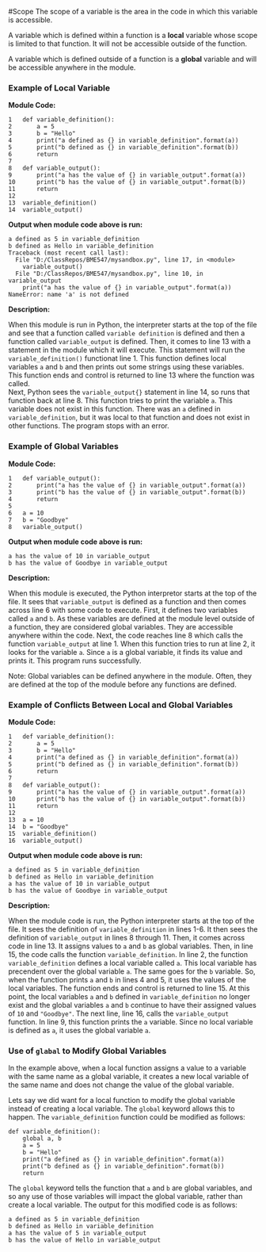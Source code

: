 #Scope
The scope of a variable is the area in the code in which this variable
is accessible.  

A variable which is defined within a function is a **local** variable whose scope is limited to that function.  It will not be accessible
outside of the function.

A variable which is defined outside of a function is a **global** variable and
will be accessible anywhere in the module.

### Example of Local Variable
__Module Code:__
```
1   def variable_definition():
2       a = 5
3       b = "Hello"
4       print("a defined as {} in variable_definition".format(a))
5       print("b defined as {} in variable_definition".format(b))
6       return
7
8   def variable_output():
9       print("a has the value of {} in variable_output".format(a))
10      print("b has the value of {} in variable_output".format(b))
11      return
12
13  variable_definition()
14  variable_output()
```
__Output when module code above is run:__
```
a defined as 5 in variable_definition
b defined as Hello in variable_definition
Traceback (most recent call last):
  File "D:/ClassRepos/BME547/mysandbox.py", line 17, in <module>
    variable_output()
  File "D:/ClassRepos/BME547/mysandbox.py", line 10, in variable_output
    print("a has the value of {} in variable_output".format(a))
NameError: name 'a' is not defined
```
__Description:__

When this module is run in Python, the interpreter starts at the top of the 
file and see that a function called `variable definition` is defined and then
a function called `variable_output` is defined.  Then, it comes to line 13 with
a statement in the module which it will execute.  This statement will run the
`variable_definition()` functionat line 1.  This function defines local 
variables `a`
and `b` and then prints out some strings using these variables.  This function
ends and control is returned to line 13 where the function was called.  
Next, Python sees the `variable_output{}` statement in line 14, so runs that
function back at line 8.  This function tries to print the variable `a`.  This
variable does not exist in this function.  There was an `a` defined in 
`variable_definition`, but it was local to that function and does not exist
in other functions.  The program stops with an error.

### Example of Global Variables
__Module Code:__
```
1   def variable_output():
2       print("a has the value of {} in variable_output".format(a))
3       print("b has the value of {} in variable_output".format(b))
4       return
5
6   a = 10
7   b = "Goodbye"
8   variable_output()
```
__Output when module code above is run:__
```
a has the value of 10 in variable_output
b has the value of Goodbye in variable_output
```
__Description:__

When this module is executed, the Python interpretor starts at the top of the
file.  It sees that `variable_output` is defined as a function and then 
comes across line 6 with some code to execute.  First, it defines two variables
called `a` and `b`.  As these variables are defined at the module level outside
of a function, they are considered global variables.  They are accessible
anywhere within the code.  Next, the code reaches line 8 which calls the 
function `variable_output` at line 1.  When this function tries to run at line
2, it looks for the variable `a`.  Since `a` is a global variable, it finds
its value and prints it.  This program runs successfully.

Note:  Global variables can be defined anywhere in the module.  Often, they 
are defined at the top of the module before any functions are defined.

### Example of Conflicts Between Local and Global Variables
__Module Code:__
```
1   def variable_definition():
2       a = 5
3       b = "Hello"
4       print("a defined as {} in variable_definition".format(a))
5       print("b defined as {} in variable_definition".format(b))
6       return
7
8   def variable_output():
9       print("a has the value of {} in variable_output".format(a))
10      print("b has the value of {} in variable_output".format(b))
11      return
12
13  a = 10
14  b = "Goodbye"
15  variable_definition()
16  variable_output()
```
__Output when module code above is run:__
```
a defined as 5 in variable_definition
b defined as Hello in variable_definition
a has the value of 10 in variable_output
b has the value of Goodbye in variable_output
```
__Description:__

When the module code is run, the Python interpreter starts at the top of the
file.  It sees the definition of `variable_definition` in lines 1-6.  It then
sees the definition of `variable_output` in lines 8 through 11.  Then, it
comes across code in line 13.  It assigns values to `a` and `b` as global
variables.  Then, in line 15, the code calls the function `variable_definition`.
In line 2, the function `variable_definition` defines a local variable called
`a`.  This local variable has precendent over the global variable `a`.  The
same goes for the `b` variable.  So, when the function prints `a` and `b` in 
lines 4 and 5, it uses the values of the local variables.  The function ends
and control is returned to line 15.  At this point, the local variables `a` and
`b` defined in `variable_definition` no longer exist and the global variables
`a` and `b` continue to have their assigned values of `10` and `"Goodbye"`.
The next line, line 16, calls the `variable_output` function.  In line 9, this
function prints the `a` variable.  Since no local variable is defined as `a`,
it uses the global variable `a`.

### Use of `glabal` to Modify Global Variables 
In the example above, when a local function assigns a value to a variable with
the same name as a global variable, it creates a new local variable of the same
name and does not change the value of the global variable.  

Lets say we did want for a local function to modify the global variable instead
of creating a local variable.  The `global` keyword allows this to happen. 
The `variable_definition` function could be modified as follows:
```
def variable_definition():
    global a, b
    a = 5
    b = "Hello"
    print("a defined as {} in variable_definition".format(a))
    print("b defined as {} in variable_definition".format(b))
    return
```
The `global` keyword tells the function that `a` and `b` are global variables,
and so any use of those variables will impact the global variable, rather than
create a local variable.  The output for this modified code is as follows:
```
a defined as 5 in variable_definition
b defined as Hello in variable_definition
a has the value of 5 in variable_output
b has the value of Hello in variable_output
```


